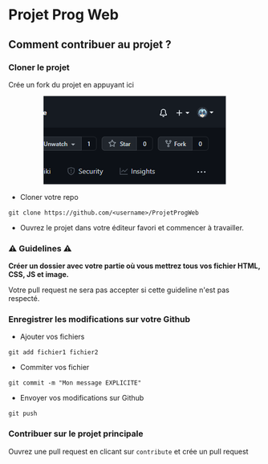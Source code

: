 # Projet Prog Web

## Comment contribuer au projet ?

### Cloner le projet
Crée un fork du projet en appuyant ici

<p align="center">
    <img src="./forkme.png" />
</p>


- Cloner votre repo
```terminal
git clone https://github.com/<username>/ProjetProgWeb
```
- Ouvrez le projet dans votre éditeur favori et commencer à travailler.

### ⚠️ Guidelines ⚠️
**Créer un dossier avec votre partie où vous mettrez tous vos fichier HTML, CSS, JS et image.**

Votre pull request ne sera pas accepter si cette guideline n'est pas respecté.

### Enregistrer les modifications sur votre Github

- Ajouter vos fichiers
```terminal
git add fichier1 fichier2
```

- Commiter vos fichier
```terminal
git commit -m "Mon message EXPLICITE"
```

- Envoyer vos modifications sur Github
```terminal
git push
```

### Contribuer sur le projet principale
Ouvrez une pull request en clicant sur `contribute` et crée un pull request
